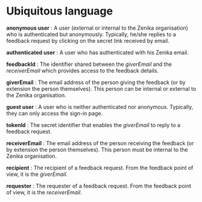 # Ubiquitous language

**anonymous user**
: A user (external or internal to the Zenika organisation) who is authenticated but anonymously. Typically, he/she replies to a feedback request by clicking on the secret link received by email.

**authenticated user**
: A user who has authenticated with his Zenika email.

**feedbackId**
: The identifier shared between the _giverEmail_ and the _receiverEmail_ which provides access to the feedback details.

**giverEmail**
: The email address of the person giving the feedback (or by extension the person themselves). This person can be internal or external to the Zenika organisation.

**guest user**
: A user who is neither authenticated nor anonymous. Typically, they can only access the sign-in page.

**tokenId**
: The secret identifier that enables the _giverEmail_ to reply to a feedback request.

**receiverEmail**
: The email address of the person receiving the feedback (or by extension the person themselves). This person must be internal to the Zenika organisation.

**recipient**
: The recipient of a feedback request. From the feedback point of view, it is the _giverEmail_.

**requester**
: The requester of a feedback request. From the feedback point of view, it is the _receiverEmail_.
